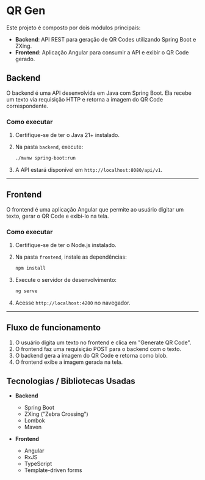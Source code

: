 # QR Gen

Este projeto é composto por dois módulos principais:

- **Backend**: API REST para geração de QR Codes utilizando Spring Boot e ZXing.
- **Frontend**: Aplicação Angular para consumir a API e exibir o QR Code gerado.

## Backend

O backend é uma API desenvolvida em Java com Spring Boot. Ela recebe um texto via requisição HTTP e retorna a imagem do QR Code correspondente.

### Como executar

1. Certifique-se de ter o Java 21+ instalado.
2. Na pasta `backend`, execute:

   ```sh
   ./mvnw spring-boot:run
   ```

3. A API estará disponível em `http://localhost:8080/api/v1`.

---

## Frontend

O frontend é uma aplicação Angular que permite ao usuário digitar um texto, gerar o QR Code e exibi-lo na tela.

### Como executar

1. Certifique-se de ter o Node.js instalado.
2. Na pasta `frontend`, instale as dependências:

   ```sh
   npm install
   ```

3. Execute o servidor de desenvolvimento:

   ```sh
   ng serve
   ```

4. Acesse `http://localhost:4200` no navegador.

---

## Fluxo de funcionamento

1. O usuário digita um texto no frontend e clica em "Generate QR Code".
2. O frontend faz uma requisição POST para o backend com o texto.
3. O backend gera a imagem do QR Code e retorna como blob.
4. O frontend exibe a imagem gerada na tela.

## Tecnologias / Bibliotecas Usadas

- **Backend**
  - Spring Boot
  - ZXing ("Zebra Crossing")
  - Lombok
  - Maven

- **Frontend**
  - Angular
  - RxJS
  - TypeScript
  - Template-driven forms